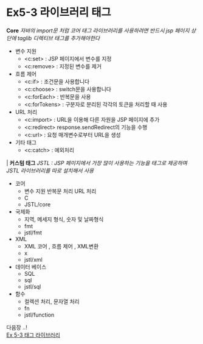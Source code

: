 
#  Ex5-3 라이브러리 태그
**Core**
*자바의 import문 처럼 코어 태그 라이브러리를 사용하려면 반드시 jsp 페이지 상단에 taglib 디렉티브 태그를 추가해야한다*
- 변수 지원
	- <c:set> : JSP 페이지에서 변수를 지정
	- <c:remove> : 지정된 변수를 제거
- 흐름 제어
	- <c:if> : 조건문을 사용합니다
	- <c:choose> : switch문을 사용합니다
	- <c:forEach> : 반복문을 사용
	- <c:forTokens> :  구분자로 분리된 각각의 토큰을 처리할 때 사용
-  URL 처리
	- <c:import> : URL을 이용해 다른 자원을 JSP 페이지에 추가
	- <c:redirect>  response.sendRedirect의 기능을 수행
	- <c:url> : 요청 매개변수로부터 URL을 생성
- 기타 태그
	- <c:catch> : 예외처리


|
**커스텀 태그**
*JSTL : JSP 페이지에서 가장 많이 사용하는 기능을 태그로 제공하며 JSTL 라이브러리를 따로 설치해서 사용*
- 코어
	- 변수 지원 반복문 처리 URL 처리
	- C
	- JSTL/core
- 국제화
	- 지역, 메세지 형식, 숫자 및 날짜형식
	-  fmt
	- jstl/fmt
- XML
	- XML 코어 ,  흐름 제어 ,  XML변환
	- x
	- jstl/xml
- 데이터 베이스
	- SQL
	- sql
	- jstl/sql
- 함수
	- 컬렉션 처리, 문자열 처리
	- fn
	- jstl/function


다음장 ..!  
[Ex 5-3 태그 라이브러리](../ex03)